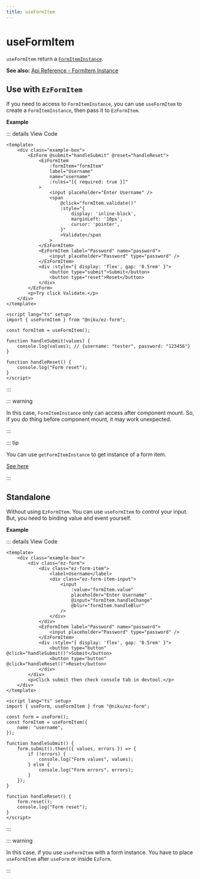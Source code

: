 ```yaml
---
title: useFormItem
---
```


<script setup>
import UseFormItemBasic from "examples/UseFormItemBasic.vue";
import UseFormItemStandalone from "examples/UseFormItemStandalone.vue";
</script>

# useFormItem

`useFormItem` return a [`FormItemInstance`](/api-reference/types/form-item.html#formiteminstance).

**See also:** [Api Reference - FormItem Instance](/api-reference/main-api/form-item-instance)

## Use with `EzFormItem`

If you need to access to `FormItemInstance`, you can use `useFormItem` to create a `FormItemInstance`, then pass it to `EzFormItem`.

**Example**

<UseFormItemBasic />

::: details View Code

```vue
<template>
	<div class="example-box">
		<EzForm @submit="handleSubmit" @reset="handleReset">
			<EzFormItem
				:formItem="formItem"
				label="Username"
				name="username"
				:rules="[{ required: true }]"
			>
				<input placeholder="Enter Username" />
				<span
					@click="formItem.validate()"
					:style="{
						display: 'inline-block',
						marginLeft: '10px',
						cursor: 'pointer',
					}"
					>Validate</span
				>
			</EzFormItem>
			<EzFormItem label="Password" name="password">
				<input placeholder="Password" type="password" />
			</EzFormItem>
			<div :style="{ display: 'flex', gap: '0.5rem' }">
				<button type="submit">Submit</button>
				<button type="reset">Reset</button>
			</div>
		</EzForm>
		<p>Try click Validate.</p>
	</div>
</template>

<script lang="ts" setup>
import { useFormItem } from "@niku/ez-form";

const formItem = useFormItem();

function handleSubmit(values) {
	console.log(values); // {username: "tester", password: "123456"}
}

function handleReset() {
	console.log("Form reset");
}
</script>
```

:::

::: warning

In this case, `FormItemInstance` only can access after component mount. So, if you do thing before component mount, it may work unexpected.

:::

::: tip

You can use `getFormItemInstance` to get instance of a form item.

[See here](/guide/get-instances#getformiteminstance)

:::

## Standalone

Without using `EzFormItem`. You can use `useFormItem` to control your input. But, you need to binding value and event yourself.

**Example**

<UseFormItemStandalone />

::: details View Code

```vue
<template>
	<div class="example-box">
		<div class="ez-form">
			<div class="ez-form-item">
				<label>Username</label>
				<div class="ez-form-item-input">
					<input
						:value="formItem.value"
						placeholder="Enter Username"
						@input="formItem.handleChange"
						@blur="formItem.handleBlur"
					/>
				</div>
			</div>
			<EzFormItem label="Password" name="password">
				<input placeholder="Password" type="password" />
			</EzFormItem>
			<div :style="{ display: 'flex', gap: '0.5rem' }">
				<button type="button" @click="handleSubmit()">Submit</button>
				<button type="button" @click="handleReset()">Reset</button>
			</div>
		</div>
		<p>Click submit then check console tab in devtool.</p>
	</div>
</template>

<script lang="ts" setup>
import { useForm, useFormItem } from "@niku/ez-form";

const form = useForm();
const formItem = useFormItem({
	name: "username",
});

function handleSubmit() {
	form.submit().then(({ values, errors }) => {
		if (!errors) {
			console.log("Form values", values);
		} else {
			console.log("Form errors", errors);
		}
	});
}

function handleReset() {
	form.reset();
	console.log("Form reset");
}
</script>
```

:::

::: warning

In this case. if you use `useFormItem` with a form instance. You have to place `useFormItem` after `useForm` or inside `EzForm`.

:::
